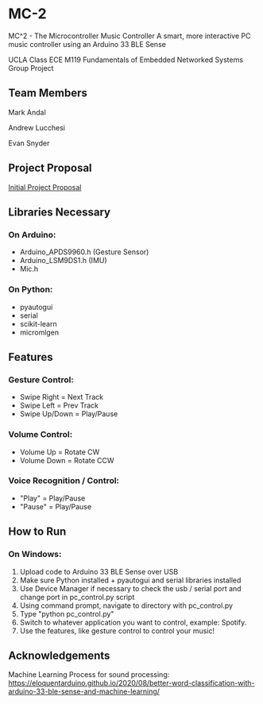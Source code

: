 # MC-2
MC^2 - The Microcontroller Music Controller
A smart, more interactive PC music controller using an Arduino 33 BLE Sense

UCLA Class ECE M119 Fundamentals of Embedded Networked Systems Group Project

## Team Members
Mark Andal

Andrew Lucchesi

Evan Snyder

## Project Proposal
[Initial Project Proposal](https://docs.google.com/document/d/1gUU2CRSV_VKq6Mz_r3Ywr8m3B1aAN7H2Y15-eDvBMcA/edit?usp=sharing)

## Libraries Necessary
### On Arduino:
- Arduino_APDS9960.h (Gesture Sensor)
- Arduino_LSM9DS1.h (IMU)
- Mic.h

### On Python:
- pyautogui
- serial
- scikit-learn
- micromlgen


## Features
### Gesture Control:
* Swipe Right = Next Track
* Swipe Left = Prev Track
* Swipe Up/Down = Play/Pause

### Volume Control:
* Volume Up = Rotate CW
* Volume Down = Rotate CCW

### Voice Recognition / Control:
* "Play" = Play/Pause
* "Pause" = Play/Pause

## How to Run
### On Windows:
1. Upload code to Arduino 33 BLE Sense over USB
2. Make sure Python installed + pyautogui and serial libraries installed
3. Use Device Manager if necessary to check the usb / serial port and change port in pc_control.py script
4. Using command prompt, navigate to directory with pc_control.py
5. Type "python pc_control.py"
6. Switch to whatever application you want to control, example: Spotify.
7. Use the features, like gesture control to control your music!

## Acknowledgements
Machine Learning Process for sound processing:
https://eloquentarduino.github.io/2020/08/better-word-classification-with-arduino-33-ble-sense-and-machine-learning/
